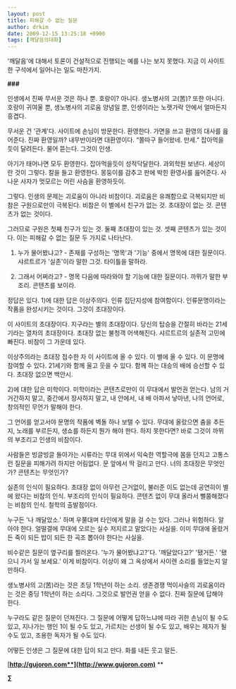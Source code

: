 ```yaml
---
layout: post
title: 피해갈 수 없는 질문
author: drkim
date: 2009-12-15 13:25:18 +0900
tags: [깨달음의대화]
---
```

'깨달음'에 대해서 토론이 건설적으로 진행되는 예를 나는 보지 못했다. 지금 이 사이트 한 구석에서 일어나는 일도 마찬가지. 

**###**

인생에서 진짜 무서운 것은 하나 뿐. 호랑이? 아니다. 생노병사의 고(苦)? 또한 아니다. 호랑이 귀여울 뿐, 생노병사의 괴로움 양념일 뿐, 인생이라는 노랫가락 안에서 얼마든지 흥겹다.

무서운 건 '관계'다. 사이트에 손님이 방문한다. 환영한다. 가면을 쓰고 환영의 대사를 읊어준다. 진짜 환영일까? 내무반이라면 대환영이다. “쫄따구 들어왔네. 만세.” 잡아먹을듯이 달려든다. 물어 뜯는다. 그것이 인생.

아기가 태어나면 모두 환영한다. 잡아먹을듯이 성적닥달한다. 과외학원 보낸다. 세상이란 것이 그렇다. 칼을 들고 환영한다. 몽둥이를 감추고 판에 박힌 환영사를 읊어준다. 사나운 사자가 멋모르는 어린 사슴을 환영하듯이. 

그렇다. 인생의 문제는 괴로움이 아니라 비참이다. 괴로움은 유쾌함으로 극복되지만 비참은 구원으로만이 극복된다. 비참은 이 별에서 친구가 없는 것. 초대장이 없는 것. 콘텐츠가 없는 것이다. 

그러므로 구원은 첫째 친구가 있는 것. 둘째 초대장이 있는 것. 셋째 콘텐츠가 있는 것이다. 이는 피해갈 수 없는 질문 두 가지로 나타난다. 

1) 누가 물어봤냐고? - 존재를 구성하는 '명목'과 '기능' 중에서 명목에 대한 질문이다. 샤르트르가 '실존'이라 말한 그것. 타이틀을 말하라.

2) 그래서 어쩌라고? - 명목 다음에 따라와야 할 기능에 대한 질문이다. 까뮈가 말한 부조리. 콘텐츠를 보이라. 

정답은 있다. 1)에 대한 답은 이상주의다. 인류 집단지성에 참여함이다. 인류문명이라는 작품을 완성시키는 것이다. 그것이 초대장이다.

이 사이트의 초대장이다. 지구라는 별의 초대장이다. 당신의 탑승을 간절히 바라는 21세기라는 열차의 초대장이다. 초대장 없는 불청객 어색해진다. 샤르트르의 실존적 고민에 빠진다. 비참이 그 가운데 있다.

이상주의라는 초대장 접수한 자 이 사이트에 올 수 있다. 이 별에 올 수 있다. 이 문명에 참여할 수 있다. 21세기와 함께 울고 웃을 수 있다. 함께 하는 대승의 배에 승선할 수 있다. 초대장 없으면 백안시.

2)에 대한 답은 미학이다. 미학이라는 콘텐츠로만이 이 무대에서 발언권 얻는다. 남의 거 거간하지 말고, 중간에서 장사하지 말고, 내 안에서, 내 배 아파서 낳아낸, 나의 언어로, 창의적인 무언가 말해야 한다.

그 언어를 얻고서야 문명의 작품에 벽돌 하나 보탤 수 있다. 무대에 올랐으면 춤을 추든지, 노래를 부르든지, 생쇼를 하든지 뭔가 해야 한다. 하지 못한다면? 바로 그것이 까뮈의 부조리고 인생의 비참이다.

사람들은 빙글빙글 돌아가는 시류라는 무대 위에서 익숙한 역할극에 몸을 던지고 고통스런 질문을 피해가려 하지만 어림없다. 문 앞에서 딱 걸리고 만다. 너의 초대장은 무엇인가? 콘텐츠는 무엇인가?

실존의 인식이 필요하다. 초대장 없이 아무런 근거없이, 불러준 이도 없는데 공연히이 별에 왔다는 비참의 인식. 부조리의 인식이 필요하다. 콘텐츠 없이 무대 올라서 뻘쭘해졌다는 비참의 인식. 철학의 출발점이다.

누구든 '나 깨달았소.' 하며 우쭐대며 타인에게 말을 걸 수는 있다. 그러나 위험하다. 알아야 한다. 얼떨결에 무대에 오르는 실수 저지르고 말았다는 사실을. 이미 무대에 올랐거든 죽이 되든 밥이 되든 한 곡조 뽑아야 한다는 사실을.

비수같은 질문이 옆구리를 찔러온다. '누가 물어봤냐고?'다. '깨달았다고?' '됐거든.' '됐으니 가서 일 보세요.' 이게 비참이다. 이상이 왜 그 옥상에서 사이렌 소리를 들었는지 알만하다. 

생노병사의 고(苦)라는 것은 초딩 1학년이 하는 소리. 생존경쟁 먹이사슬의 괴로움이라는 것은 중딩 1학년이 하는 소리다. 그것으로 발언권 얻을 수 없다. 진짜 질문에 답해야 한다.

누구라도 같은 질문이 던져진다. 그 질문에 어떻게 답하느냐에 따라 귀한 손님이 될 수도 있고, 지나가는 행인 1이 될 수도 있고, 가르치는 선생이 될 수도 있고, 배우는 제자가 될 수도 있고, 조용한 독자가 될 수도 있다.

어떻든 인생은 그 질문에 대한 답이 되고 만다. 화를 내든 웃고 말든. 

[**http://gujoron.com**](http://www.gujoron.com)** 
**

**∑**
